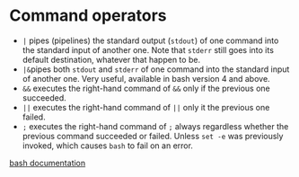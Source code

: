 # Command operators

* `|` pipes (pipelines) the standard output (`stdout`) of one command into the standard input of another one.
  Note that `stderr` still goes into its default destination, whatever that happen to be.
* `|&`pipes both `stdout` and `stderr` of one command into the standard input of another one.
  Very useful, available in bash version 4 and above.
* `&&` executes the right-hand command of `&&` only if the previous one succeeded.
* `||` executes the right-hand command of `||` only it the previous one failed.
* `;` executes the right-hand command of `;` always regardless whether the previous command succeeded or failed.
  Unless `set -e` was previously invoked, which causes `bash` to fail on an error.

[bash documentation](https://www.gnu.org/software/bash/manual/bash.html#Lists)
